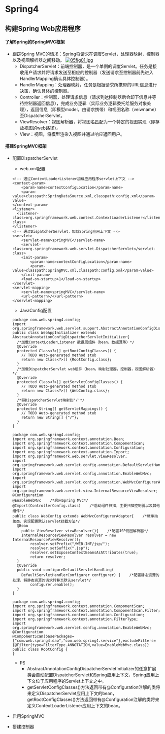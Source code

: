 # Spring4

## 构建Spring Web应用程序

#### 了解Spring的SpringMVC框架

* 跟踪Spring MVC的请求：Spring将请求在调度Servlet，处理器映射，控制器以及视图解析器之间移动。
[![05fig01.jpg](https://i.loli.net/2018/03/26/5ab852f0cb58d.jpg)](https://i.loli.net/2018/03/26/5ab852f0cb58d.jpg)
  * DispatcherServlet：前端控制器，是一个单例的调度Servlet。任务是接收用户请求并将请求发送至相应的控制器（发送请求至控制器前先进入HandlerMapping确认具体控制器）。
  * HandlerMapping：处理器映射，任务是根据请求所携带的URL信息进行决策，确认具体的控制器。
  * Controller：控制器，处理请求信息（请求到达控制器后会卸下信息并等待控制器返回信息），完成业务逻辑（实际业务逻辑委托给服务对象处理），返回信息（即模型model，由请求携带）和视图名称（veiwname）至DispatcherServlet。
  * ViewResolver：视图解析器，将视图名匹配为一个特定的视图实现（即存放视图的web路径）。
  * View：视图，将模型渲染入视图并通过响应返回用户。

#### 搭建SpringMVC框架

* 配置DispatcherServlet
  * web.xml配置
  ```
  <!-- 通过ContextLoaderListener加载应用程序servlet上下文 -->
  <context-param>
      <param-name>contextConfigLocation</param-name>
      <param-value>classpath:SpringDataSource.xml,classpath:config.xml</param-value>
  </context-param>
  <listener>
    <listener-class>org.springframework.web.context.ContextLoaderListener</listener-class>
  </listener>
  <!-- 通过DispatcherServlet，加载Spring应用上下文 -->
  <servlet>
      <servlet-name>springMVC</servlet-name>
      <servlet-class>org.springframework.web.servlet.DispatcherServlet</servlet-class>
      <init-param>
          <param-name>contextConfigLocation</param-name>
          <param-value>classpath:SpringMVC.xml,classpath:config.xml</param-value>
      </init-param>
      <load-on-startup>1</load-on-startup>
  </servlet>
  <servlet-mapping>
      <servlet-name>springMVC</servlet-name>
      <url-pattern>/</url-pattern>
  </servlet-mapping>
  ```
  * JavaConfig配置
  ```
  package com.web.spring4.config;
  import org.springframework.web.servlet.support.AbstractAnnotationConfigDispatcherServletInitializer;
  public class WebAppInitializer extends AbstractAnnotationConfigDispatcherServletInitializer{
    /*加载ContextLoaderListener 数据层组件（bean，数据源等）*/
    @Override
    protected Class<?>[] getRootConfigClasses() {
      // TODO Auto-generated method stub
      return new Class<?>[] {RootConfig.class};
    }
    /*加载DispatcherServlet web组件（bean，映射处理器，控制器，视图解析器）*/
    @Override
    protected Class<?>[] getServletConfigClasses() {
      // TODO Auto-generated method stub
      return new Class<?>[] {WebConfig.class};
    }
    /*将DispatcherServlet映射到'/'*/
    @Override
    protected String[] getServletMappings() {
      // TODO Auto-generated method stub
      return new String[] {"/"};
    }
  }
  ```
  ```
  package com.web.spring4.config;
  import org.springframework.context.annotation.Bean;
  import org.springframework.context.annotation.ComponentScan;
  import org.springframework.context.annotation.Configuration;
  import org.springframework.context.annotation.Import;
  import org.springframework.web.servlet.ViewResolver;
  import org.springframework.web.servlet.config.annotation.DefaultServletHandlerConfigurer;
  import org.springframework.web.servlet.config.annotation.EnableWebMvc;
  import org.springframework.web.servlet.config.annotation.WebMvcConfigurerAdapter;
  import org.springframework.web.servlet.view.InternalResourceViewResolver;
  @Configuration
  @EnableWebMvc    /*启用Spring MVC*/
  @Import(ControllerConfig.class)    /*启动组件扫描，主要扫描控制器以及其他组件*/
  public class WebConfig extends WebMvcConfigurerAdapter{    /*继承抽象类，实现配置默认servlet拦截方法*/
    @Bean
	  public ViewResolver viewResolver(){    /*配置JSP视图解析器*/
      InternalResourceViewResolver resolver = new InternalResourceViewResolver();
		  resolver.setPrefix("/WEB-INF/jsp/");
		  resolver.setSuffix(".jsp");
		  resolver.setExposeContextBeansAsAttributes(true);
		  return resolver;
    }
    @Override
    public void configureDefaultServletHandling(
      DefaultServletHandlerConfigurer configurer) {    /*配置静态资源的处理，将静态资源的请求转移至默认servlet*/
		  configurer.enable();
    }
  }
  ```
  ```
  package com.web.spring4.config;
  import org.springframework.context.annotation.ComponentScan;
  import org.springframework.context.annotation.ComponentScan.Filter;
  import org.springframework.context.annotation.Configuration;
  import org.springframework.context.annotation.FilterType;
  import org.springframework.web.servlet.config.annotation.EnableWebMvc;
  @Configuration
  @ComponentScan(basePackages={"com.web.spring4.dao","com.web.spring4.service"},excludeFilters={@Filter(type=FilterType.ANNOTATION,value=EnableWebMvc.class)}
  public class RootConfig {
  }
  ```
  * PS
    * AbstractAnnotationConfigDispatcherServletInitializer的任意扩展类会自动配置DispatcherServlet和Spring应用上下文，Spring应用上下文位于应用程序的Servlet上下文之中。
    * getServletConfigClasses()方法返回带有@Configuration注解的类将来定义DispatcherServlet应用上下文的bean，getRootConfigClasses()方法返回带有@Configuration注解的类将来定义ContextLoaderListener应用上下文的bean。

* 启用SpringMVC

* 搭建控制器
